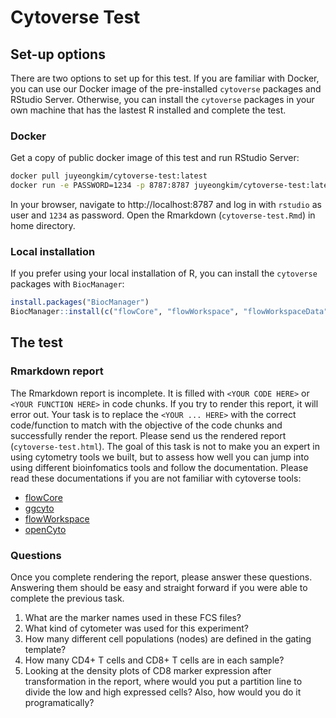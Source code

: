 # Cytoverse Test

## Set-up options

There are two options to set up for this test. If you are familiar with Docker, you can use our Docker image of the pre-installed `cytoverse` packages and RStudio Server. Otherwise, you can install the `cytoverse` packages in your own machine that has the lastest R installed and complete the test.

### Docker

Get a copy of public docker image of this test and run RStudio Server:

```sh
docker pull juyeongkim/cytoverse-test:latest
docker run -e PASSWORD=1234 -p 8787:8787 juyeongkim/cytoverse-test:latest
```

In your browser, navigate to http://localhost:8787 and log in with `rstudio` as user and `1234` as password. Open the Rmarkdown (`cytoverse-test.Rmd`) in home directory.

### Local installation

If you prefer using your local installation of R, you can install the `cytoverse` packages with `BiocManager`:

```r
install.packages("BiocManager")
BiocManager::install(c("flowCore", "flowWorkspace", "flowWorkspaceData", "openCyto", "ggcyto"))
```


## The test

### Rmarkdown report

The Rmarkdown report is incomplete. It is filled with `<YOUR CODE HERE>` or `<YOUR FUNCTION HERE>` in code chunks. If you try to render this report, it will error out. Your task is to replace the `<YOUR ... HERE>` with the correct code/function to match with the objective of the code chunks and successfully render the report. Please send us the rendered report (`cytoverse-test.html`). The goal of this task is not to make you an expert in using cytometry tools we built, but to assess how well you can jump into using different bioinfomatics tools and follow the documentation. Please read these documentations if you are not familiar with cytoverse tools:

- [flowCore](https://www.bioconductor.org/packages/release/bioc/vignettes/flowCore/inst/doc/HowTo-flowCore.pdf)
- [ggcyto](https://www.bioconductor.org/packages/release/bioc/vignettes/ggcyto/inst/doc/autoplot.html)
- [flowWorkspace](https://www.bioconductor.org/packages/release/bioc/vignettes/flowWorkspace/inst/doc/flowWorkspace-Introduction.html)
- [openCyto](https://www.bioconductor.org/packages/release/bioc/manuals/openCyto/man/openCyto.pdf)

### Questions

Once you complete rendering the report, please answer these questions. Answering them should be easy and straight forward if you were able to complete the previous task.

1. What are the marker names used in these FCS files?
1. What kind of cytometer was used for this experiment?
1. How many different cell populations (nodes) are defined in the gating template?
1. How many CD4+ T cells and CD8+ T cells are in each sample?
1. Looking at the density plots of CD8 marker expression after transformation in the report, where would you put a partition line to divide the low and high expressed cells? Also, how would you do it programatically?
